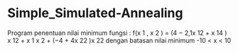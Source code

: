 # Simple_Simulated-Annealing
Program penentuan nilai minimum fungsi :
f(x 1 , x 2 ) = (4 − 2,1x 12 + x 14 ) x 12 + x 1 x 2 + (−4 + 4x 22 )x 22
dengan batasan nilai minimum -10 < x < 10
